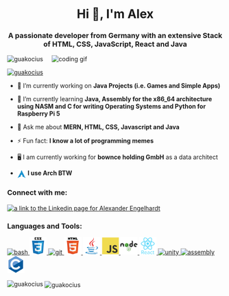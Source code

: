 <h1 align="center">Hi 👋, I'm Alex</h1>
<h3 align="center">A passionate developer from Germany with an extensive Stack of HTML, CSS, JavaScript, React and Java</h3>
<img align="right" width="400" alt="coding gif" src="https://media2.giphy.com/media/v1.Y2lkPTc5MGI3NjExdmFxM2RzdWxvenA1eGY5ZXU2dWUyYjZmcmN4cTQ0MGNuZWlueHkwMCZlcD12MV9pbnRlcm5hbF9naWZfYnlfaWQmY3Q9Zw/qgQUggAC3Pfv687qPC/giphy.gif">

<p align="left"> <img src="https://komarev.com/ghpvc/?username=guakocius&label=Profile%20views&color=0e75b6&style=flat" alt="guakocius" /> </p>

<p align="left"> <a href="https://github.com/ryo-ma/github-profile-trophy"><img src="https://github-profile-trophy.vercel.app/?username=guakocius" alt="guakocius" /></a> </p>

- 🔭 I’m currently working on **Java Projects (i.e. Games and Simple Apps)**

- 🌱 I’m currently learning **Java, Assembly for the x86_64 architecture using NASM and C for writing Operating Systems and Python for Raspberry Pi 5**

- 💬 Ask me about **MERN, HTML, CSS, Javascript and Java**

- ⚡ Fun fact: **I know a lot of programming memes**

- 🖥️ I am currently working for **bownce holding GmbH** as a data architect

- <img align="center" src="https://github.com/devicons/devicon/blob/master/icons/archlinux/archlinux-original.svg" alt="arch" widht="20" height="20">  **I use Arch BTW**

<h3 align="left">Connect with me:</h3>
<p align="left">
<a href="https://linkedin.com/in/alexander-michael-engelhardt" target="blank"><img align="center" src="https://raw.githubusercontent.com/rahuldkjain/github-profile-readme-generator/master/src/images/icons/Social/linked-in-alt.svg" alt="a link to the Linkedin page for Alexander Engelhardt" height="30" width="40" /></a>
</p>

<h3 align="left">Languages and Tools:</h3>
<p align="left"> <a href="https://www.gnu.org/software/bash/" target="_blank" rel="noreferrer"> <img src="https://www.vectorlogo.zone/logos/gnu_bash/gnu_bash-icon.svg" alt="bash" width="40" height="40"/> </a><a href="https://www.w3schools.com/css/" target="_blank" rel="noreferrer"> <img src="https://raw.githubusercontent.com/devicons/devicon/master/icons/css3/css3-original-wordmark.svg" alt="css3" width="40" height="40"/> </a> <a href="https://git-scm.com/" target="_blank" rel="noreferrer"> <img src="https://www.vectorlogo.zone/logos/git-scm/git-scm-icon.svg" alt="git" width="40" height="40"/> </a> <a href="https://www.w3.org/html/" target="_blank" rel="noreferrer"> <img src="https://raw.githubusercontent.com/devicons/devicon/master/icons/html5/html5-original-wordmark.svg" alt="html5" width="40" height="40"/> </a> <a href="https://www.java.com" target="_blank" rel="noreferrer"> <img src="https://raw.githubusercontent.com/devicons/devicon/master/icons/java/java-original.svg" alt="java" width="40" height="40"/> </a> <a href="https://developer.mozilla.org/en-US/docs/Web/JavaScript" target="_blank" rel="noreferrer"> <img src="https://raw.githubusercontent.com/devicons/devicon/master/icons/javascript/javascript-original.svg" alt="javascript" width="40" height="40"/> </a> <a href="https://nodejs.org" target="_blank" rel="noreferrer"> <img src="https://raw.githubusercontent.com/devicons/devicon/master/icons/nodejs/nodejs-original-wordmark.svg" alt="nodejs" width="40" height="40"/> </a> <a href="https://www.postgresql.org" target="_blank" rel="noreferrer"><a href="https://reactjs.org/" target="_blank" rel="noreferrer"> <img src="https://raw.githubusercontent.com/devicons/devicon/master/icons/react/react-original-wordmark.svg" alt="react" width="40" height="40"/> </a> <a href="https://unity.com/" target="_blank" rel="noreferrer"> <img src="https://www.vectorlogo.zone/logos/unity3d/unity3d-icon.svg" alt="unity" width="40" height="40"/> </a> <a href="https://www.nasm.us/" target="_blank" rel="noreferrer"> <img src="https://user-images.githubusercontent.com/103866722/177392704-2e090995-4c68-4c94-a19c-ec4b9d5ee329.svg" alt="assembly" width="40" height="40"> </a> <a href="https://www.w3schools.com/c/" target="_blank" rel="noreferrer"> <img src="https://github.com/devicons/devicon/blob/master/icons/c/c-original.svg" alt="c" width="40" height="40"> </a> </p>

<p><img align="left" src="https://github-readme-stats.vercel.app/api/top-langs?username=guakocius&show_icons=true&locale=en&layout=compact" alt="guakocius" /></p>

<p>&nbsp;<img align="center" src="https://github-readme-stats.vercel.app/api?username=guakocius&show_icons=true&locale=en" alt="guakocius" /></p>
